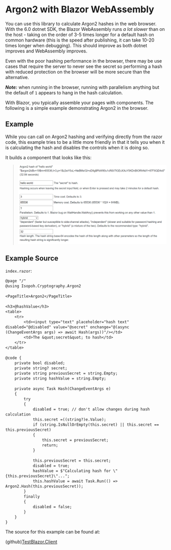 ﻿# Argon2 with Blazor WebAssembly

You can use this library to calculate Argon2 hashes in the web browser.
With the 6.0 dotnet SDK, the Blazor WebAssembly runs _a lot slower_ than
on the host - taking on the order of 3-5 times longer for a default hash 
on common hardware (this is the speed after publishing, it can take 10-20
times longer when debugging). This should improve as both dotnet improves
and WebAssembly improves.

Even with the poor hashing performance in the browser, there may be use cases
that require the server to never see the secret so performing a hash with
reduced protection on the browser will be more secure than the alternative.

***Note:*** when running in the browser, running with parallelism anything but
the default of `1` appears to hang in the hash calculation.

With Blazor, you typically assemble your pages with components. The following
is a simple example demonstrating Argon2 in the browser.

## Example

While you can call on Argon2 hashing and verifying directly from the razor
code, this example tries to be a little more friendly in that it tells you
when it is calculating the hash and disables the controls when it is doing
so.

It builds a component that looks like this:

> ![HashComponent](../images/HashComponent.PNG)

## Example Source

`index.razor`:
```razor
@page "/"
@using Isopoh.Cryptography.Argon2

<PageTitle>Argon2</PageTitle>

<h3>@hashValue</h3>
<table>
    <tr>
        <td><input type="text" placeholder="hash text" disabled="@disabled" value="@secret" onchange="@(async (ChangeEventArgs args) => await Hash(args))"/></td>
        <td>The &quot;secret&quot; to hash</td>
    </tr>
</table>

@code {
    private bool disabled;
    private string? secret;
    private string previousSecret = string.Empty;
    private string hashValue = string.Empty;

    private async Task Hash(ChangeEventArgs e)
    {
        try
        {
            disabled = true; // don't allow changes during hash calculation
            this.secret =((string?)e.Value);
            if (string.IsNullOrEmpty(this.secret) || this.secret == this.previousSecret)
            {
                this.secret = previousSecret;
                return;
            }

            this.previousSecret = this.secret;
            disabled = true;
            hashValue = $"Calculating hash for \"{this.previousSecret}\"...";
            this.hashValue = await Task.Run(() => Argon2.Hash(this.previousSecret));
        }
        finally
        {
            disabled = false;
        }
    }
}
```

The source for this example can be found at:

(github)[TestBlazor.Client](https://github.com/mheyman/Isopoh.Cryptography.Argon2/tree/master/test/TestBlazor/Wasm)